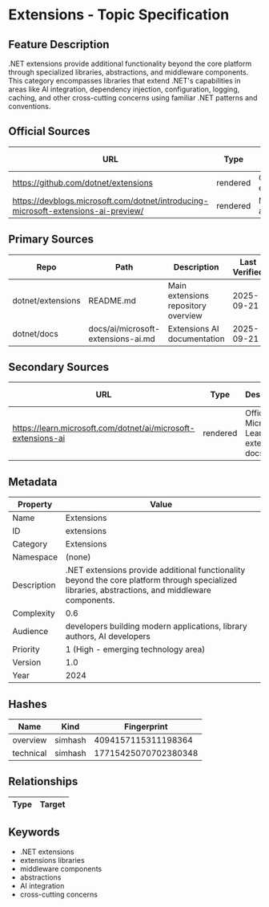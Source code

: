 # Extensions - Topic Specification

## Feature Description

.NET extensions provide additional functionality beyond the core platform through specialized libraries, abstractions, and middleware components. This category encompasses libraries that extend .NET's capabilities in areas like AI integration, dependency injection, configuration, logging, caching, and other cross-cutting concerns using familiar .NET patterns and conventions.

## Official Sources

| URL | Type | Description | Last Verified |
| --- | --- | --- | --- |
| https://github.com/dotnet/extensions | rendered | Official .NET extensions repository | 2025-09-21 |
| https://devblogs.microsoft.com/dotnet/introducing-microsoft-extensions-ai-preview/ | rendered | Microsoft.Extensions.AI announcement | 2025-09-21 |

## Primary Sources

| Repo | Path | Description | Last Verified |
| --- | --- | --- | --- |
| dotnet/extensions | README.md | Main extensions repository overview | 2025-09-21 |
| dotnet/docs | docs/ai/microsoft-extensions-ai.md | Extensions AI documentation | 2025-09-21 |

## Secondary Sources

| URL | Type | Description | Last Verified |
| --- | --- | --- | --- |
| https://learn.microsoft.com/dotnet/ai/microsoft-extensions-ai | rendered | Official Microsoft Learn AI extensions docs | 2025-09-21 |

## Metadata

| Property | Value |
| --- | --- |
| Name | Extensions |
| ID | extensions |
| Category | Extensions |
| Namespace | (none) |
| Description | .NET extensions provide additional functionality beyond the core platform through specialized libraries, abstractions, and middleware components. |
| Complexity | 0.6 |
| Audience | developers building modern applications, library authors, AI developers |
| Priority | 1 (High - emerging technology area) |
| Version | 1.0 |
| Year | 2024 |

## Hashes

| Name | Kind | Fingerprint |
|------|------|-------------|
| overview | simhash | 4094157115311198364 |
| technical | simhash | 17715425070702380348 |

## Relationships

| Type | Target |
| --- | --- |

## Keywords

- .NET extensions
- extensions libraries
- middleware components
- abstractions
- AI integration
- cross-cutting concerns
